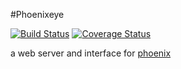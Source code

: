#Phoenixeye

[![Build Status](https://travis-ci.org/ebemunk/phoenixeye.svg?branch=master)](https://travis-ci.org/ebemunk/phoenixeye) [![Coverage Status](https://coveralls.io/repos/ebemunk/phoenixeye/badge.svg?branch=master)](https://coveralls.io/r/ebemunk/phoenixeye?branch=master)

a web server and interface for [phoenix](https://github.com/ebemunk/phoenix)